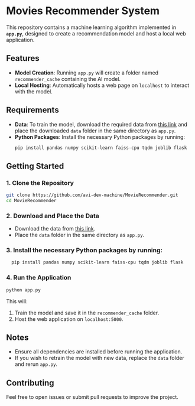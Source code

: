 # Movies Recommender System

This repository contains a machine learning algorithm implemented in **`app.py`**, designed to create a recommendation model and host a local web application.

## Features
- **Model Creation**: Running `app.py` will create a folder named `recommender_cache` containing the AI model.
- **Local Hosting**: Automatically hosts a web page on `localhost` to interact with the model.

## Requirements
- **Data**: To train the model, download the required data from [this link](https://drive.google.com/drive/folders/1dPwH78Zs5RIodYee3p1SX114xURozxnT?usp=sharing) and place the downloaded `data` folder in the same directory as `app.py`.
- **Python Packages**: Install the necessary Python packages by running:
  ```bash
  pip install pandas numpy scikit-learn faiss-cpu tqdm joblib flask
  ```

## Getting Started

### 1. Clone the Repository
```bash
git clone https://github.com/avi-dev-machine/MovieRecommender.git
cd MovieRecommender
```

### 2. Download and Place the Data
- Download the data from [this link](https://drive.google.com/drive/folders/1dPwH78Zs5RIodYee3p1SX114xURozxnT?usp=sharing).
- Place the `data` folder in the same directory as `app.py`.

### 3. Install the necessary Python packages by running:
```bash
  pip install pandas numpy scikit-learn faiss-cpu tqdm joblib flask
  ```

### 4. Run the Application
```bash
python app.py
```

This will:
1. Train the model and save it in the `recommender_cache` folder.
2. Host the web application on `localhost:5000`.

## Notes
- Ensure all dependencies are installed before running the application.
- If you wish to retrain the model with new data, replace the `data` folder and rerun `app.py`.

## Contributing
Feel free to open issues or submit pull requests to improve the project.



